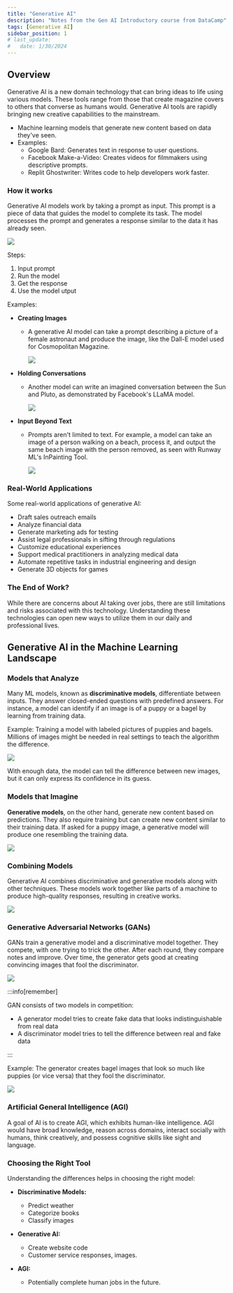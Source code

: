 ```yaml
---
title: "Generative AI"
description: "Notes from the Gen AI Introductory course from DataCamp"
tags: [Generative AI]
sidebar_position: 1
# last_update:
#   date: 1/30/2024
---
```



## Overview 

Generative AI is a new domain technology that can bring ideas to life using various models. These tools range from those that create magazine covers to others that converse as humans would. Generative AI tools are rapidly bringing new creative capabilities to the mainstream.

- Machine learning models that generate new content based on data they've seen.
- Examples:
    - Google Bard: Generates text in response to user questions.
    - Facebook Make-a-Video: Creates videos for filmmakers using descriptive prompts.
    - Replit Ghostwriter: Writes code to help developers work faster.

### How it works

Generative AI models work by taking a prompt as input. This prompt is a piece of data that guides the model to complete its task. The model processes the prompt and generates a response similar to the data it has already seen.

![](/img/docs/gen-ai-how-it-works.png)

Steps:

1. Input prompt
2. Run the model
3. Get the response 
4. Use the model utput

Examples:

- **Creating Images**
  - A generative AI model can take a prompt describing a picture of a female astronaut and produce the image, like the Dall-E model used for Cosmopolitan Magazine.

    ![](/img/docs/gen-ai-creating-img.png)

- **Holding Conversations**
  - Another model can write an imagined conversation between the Sun and Pluto, as demonstrated by Facebook's LLaMA model.

    ![](/img/docs/gen-ai-holding-conversation.png)

- **Input Beyond Text**
  - Prompts aren't limited to text. For example, a model can take an image of a person walking on a beach, process it, and output the same beach image with the person removed, as seen with Runway ML's InPainting Tool.

    ![](/img/docs/gen-ai-input-beyond-textss.png)

### Real-World Applications

Some real-world applications of generative AI:

- Draft sales outreach emails
- Analyze financial data
- Generate marketing ads for testing
- Assist legal professionals in sifting through regulations
- Customize educational experiences
- Support medical practitioners in analyzing medical data
- Automate repetitive tasks in industrial engineering and design
- Generate 3D objects for games

### The End of Work?

While there are concerns about AI taking over jobs, there are still limitations and risks associated with this technology. Understanding these technologies can open new ways to utilize them in our daily and professional lives. 

## Generative AI in the Machine Learning Landscape

### Models that Analyze

Many ML models, known as **discriminative models**, differentiate between inputs. They answer closed-ended questions with predefined answers. For instance, a model can identify if an image is of a puppy or a bagel by learning from training data.

Example: Training a model with labeled pictures of puppies and bagels. Millions of images might be needed in real settings to teach the algorithm the difference.

<div class="img-center"> 

![](/img/docs/gen-ai-discriminative-models.png)

</div>

With enough data, the model can tell the difference between new images, but it can only express its confidence in its guess.

### Models that Imagine

**Generative models**, on the other hand, generate new content based on predictions. They also require training but can create new content similar to their training data. If asked for a puppy image, a generative model will produce one resembling the training data.

<div class="img-center"> 

![](/img/docs/gen-ai-generative-models.png)

</div>


### Combining Models

Generative AI combines discriminative and generative models along with other techniques. These models work together like parts of a machine to produce high-quality responses, resulting in creative works.

![](/img/docs/gen-ai-gans.png)


### Generative Adversarial Networks (GANs)

GANs train a generative model and a discriminative model together. They compete, with one trying to trick the other. After each round, they compare notes and improve. Over time, the generator gets good at creating convincing images that fool the discriminator.

<div class="img-center"> 

![](/img/docs/gen-ai-gans.png)

</div>

:::info[remember]

GAN consists of two models in competition:

- A generator model tries to create fake data that looks indistinguishable from real data
- A discriminator model tries to tell the difference between real and fake data

:::


Example: The generator creates bagel images that look so much like puppies (or vice versa) that they fool the discriminator.

<div class="img-center"> 

![](/img/docs/gen-ai-gans-2.png)

</div>


### Artificial General Intelligence (AGI)

A goal of AI is to create AGI, which exhibits human-like intelligence. AGI would have broad knowledge, reason across domains, interact socially with humans, think creatively, and possess cognitive skills like sight and language.

### Choosing the Right Tool

Understanding the differences helps in choosing the right model:

- **Discriminative Models:** 

    - Predict weather
    - Categorize books
    - Classify images

- **Generative AI:** 

    - Create website code
    - Customer service responses, images.

- **AGI:** 

    - Potentially complete human jobs in the future.
    


